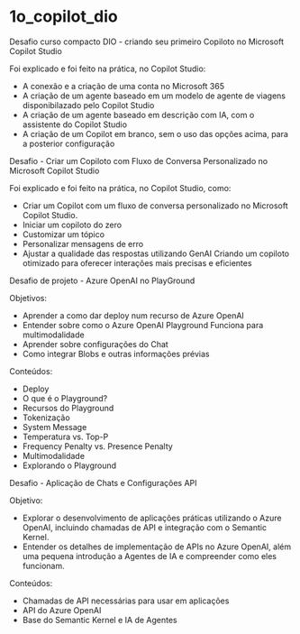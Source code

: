 # 1o_copilot_dio
Desafio curso compacto DIO - criando seu primeiro Copiloto no Microsoft Copilot Studio

Foi explicado e foi feito na prática, no Copilot Studio:
- A conexão e a criação de uma conta no Microsoft 365
- A criação de um agente baseado em um modelo de agente de viagens disponibilazado pelo Copilot Studio
- A criação de um agente baseado em descrição com IA, com o assistente do Copilot Studio
- A criação de um Copilot em branco, sem o uso das opções acima, para a posterior configuração


Desafio - Criar um Copiloto com Fluxo de Conversa Personalizado no Microsoft Copilot Studio

Foi explicado e foi feito na prática, no Copilot Studio, como:
- Criar um Copilot com um fluxo de conversa personalizado no Microsoft Copilot Studio. 
- Iniciar um copiloto do zero
- Customizar um tópico
- Personalizar mensagens de erro 
- Ajustar a qualidade das respostas utilizando GenAI
Criando um copiloto otimizado para oferecer interações mais precisas e eficientes


Desafio de projeto - Azure OpenAI no PlayGround

Objetivos:
- Aprender a como dar deploy num recurso de Azure OpenAI
- Entender sobre como o Azure OpenAI Playground Funciona para multimodalidade
- Aprender sobre configurações do Chat
- Como integrar Blobs e outras informações prévias

Conteúdos:
- Deploy
- O que é o Playground?
- Recursos do Playground
- Tokenização
- System Message
- Temperatura vs. Top-P
- Frequency Penalty vs. Presence Penalty
- Multimodalidade
- Explorando o Playground


Desafio - Aplicação de Chats e Configurações API

Objetivo:
- Explorar o desenvolvimento de aplicações práticas utilizando o Azure OpenAI, incluindo chamadas de API e integração com o Semantic Kernel.
- Entender os detalhes de implementação de APIs no Azure OpenAI, além uma pequena introdução a Agentes de IA e compreender como eles funcionam.

Conteúdos:
- Chamadas de API necessárias para usar em aplicações
- API do Azure OpenAI
- Base do Semantic Kernel e IA de Agentes
